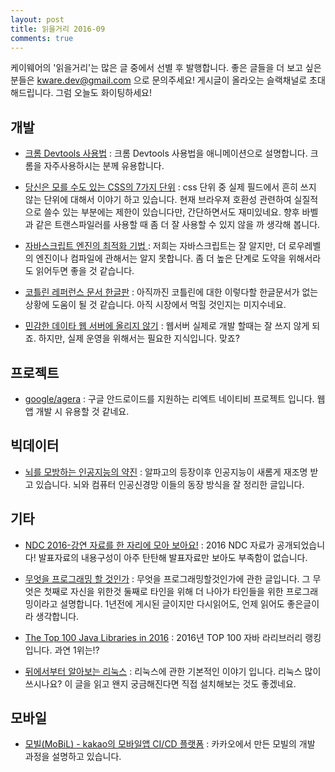 ```yaml
---
layout: post
title: 읽을거리 2016-09
comments: true
---
```


케이웨어의 '읽을거리'는 많은 글 중에서 선별 후 발행합니다. 좋은 글들을 더 보고 싶은 분들은 kware.dev@gmail.com 으로 문의주세요! 게시글이 올라오는 슬랙채널로 초대해드립니다. 그럼 오늘도 화이팅하세요!


## 개발

- [크롬 Devtools 사용법](http://umaar.github.io/devtools-animated-2016/#/) : 크롬 Devtools 사용법을 애니메이션으로 설명합니다. 크롬을 자주사용하시는 분께 유용합니다.

- [당신은 모를 수도 있는 CSS의 7가지 단위](http://webdesign.tutsplus.com/ko/articles/7-css-units-you-might-not-know-about--cms-22573) : css 단위 중 실제 필드에서 흔히 쓰지 않는 단위에 대해서 이야기 하고 있습니다. 현재 브라우져 호환성 관련하여 실질적으로 쓸수 있는 부분에는 제한이 있습니다만, 간단하면서도 재미있네요. 향후 바벨과 같은 트랜스파일러를 사용할 때 좀 더 잘 사용할 수 있지 않을 까 생각해 봅니다.

- [자바스크립트 엔진의 최적화 기법 ](http://meetup.toast.com/posts/77) : 저희는 자바스크립트는 잘 알지만, 더 로우레벨의 엔진이나 컴파일에 관해서는 알지 못합니다. 좀 더 높은 단계로 도약을 위해서라도 읽어두면 좋을 것 같습니다.

- [코틀린 레퍼런스 문서 한글판](http://javacan.tistory.com/entry/Korea-Kotlin-Ref-Doc) : 아직까진 코틀린에 대한 이렇다할 한글문서가 없는 상황에 도움이 될 것 같습니다. 아직 시장에서 먹힐 것인지는 미지수네요.

- [민감한 데이타 웹 서버에 올리지 않기](https://lesstif.gitbooks.io/web-service-hardening/content/web-server.html) : 웹서버 실제로 개발 할때는 잘 쓰지 않게 되죠. 하지만, 실제 운영을 위해서는 필요한 지식입니다. 맞죠?


## 프로젝트

- [google/agera](https://github.com/google/agera) : 구글 안드로이드를 지원하는 리엑트 네이티비 프로젝트 입니다. 웹앱 개발 시 유용할 것 같네요.


## 빅데이터

- [뇌를 모방하는 인공지능의 약진](http://scienceon.hani.co.kr/397536) : 알파고의 등장이후 인공지능이 새롬게 재조명 받고 있습니다. 뇌와 컴퓨터 인공신경망 이들의 동장 방식을 잘 정리한 글입니다.


## 기타

- [NDC 2016-강연 자료를 한 자리에 모아 보아요!](https://docs.google.com/spreadsheets/d/1OHmrl44-e8rLgFvfOi8aadMMYZvA9VriciFgmRMRjKE/edit#gid=0) : 2016 NDC 자료가 공개되었습니다! 발표자료의 내용구성이 아주 탄탄해 발표자료만 보아도 부족함이 없습니다.

- [무엇을 프로그래밍 할 것인가](http://agile.egloos.com/m/5854608) : 무엇을 프로그래밍할것인가에 관한 글입니다. 그 무엇은 첫째로 자신을 위한것 둘째로 타인을 위해 더 나아가 타인들을 위한 프로그래밍이라고 설명합니다. 1년전에 게시된 글이지만 다시읽어도, 언제 읽어도 좋은글이라 생각합니다.

- [The Top 100 Java Libraries in 2016](http://blog.takipi.com/the-top-100-java-libraries-in-2016-after-analyzing-47251-dependencies/) : 2016년 TOP 100 자바 라리브러리 랭킹입니다. 과연 1위는!?

- [뒤에서부터 알아보는 리눅스](https://slack-redir.net/link?url=http%3A%2F%2Fift.tt%2F1OsHiNO) : 리눅스에 관한 기본적인 이야기 입니다. 리눅스 많이 쓰시나요? 이 글을 읽고 왠지 궁금해진다면 직접 설치해보는 것도 좋겠네요.


## 모바일

- [모빌(MoBiL) - kakao의 모바일앱 CI/CD 플랫폼](http://tech.kakao.com/2016/04/21/mobil/) : 카카오에서 만든 모빌의 개발 과정을 설명하고 있습니다.
